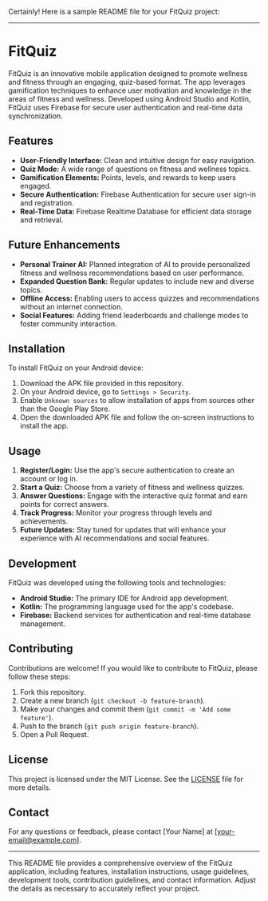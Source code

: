 Certainly! Here is a sample README file for your FitQuiz project:

---

# FitQuiz

FitQuiz is an innovative mobile application designed to promote wellness and fitness through an engaging, quiz-based format. The app leverages gamification techniques to enhance user motivation and knowledge in the areas of fitness and wellness. Developed using Android Studio and Kotlin, FitQuiz uses Firebase for secure user authentication and real-time data synchronization.

## Features

- **User-Friendly Interface:** Clean and intuitive design for easy navigation.
- **Quiz Mode:** A wide range of questions on fitness and wellness topics.
- **Gamification Elements:** Points, levels, and rewards to keep users engaged.
- **Secure Authentication:** Firebase Authentication for secure user sign-in and registration.
- **Real-Time Data:** Firebase Realtime Database for efficient data storage and retrieval.

## Future Enhancements

- **Personal Trainer AI:** Planned integration of AI to provide personalized fitness and wellness recommendations based on user performance.
- **Expanded Question Bank:** Regular updates to include new and diverse topics.
- **Offline Access:** Enabling users to access quizzes and recommendations without an internet connection.
- **Social Features:** Adding friend leaderboards and challenge modes to foster community interaction.

## Installation

To install FitQuiz on your Android device:

1. Download the APK file provided in this repository.
2. On your Android device, go to `Settings > Security`.
3. Enable `Unknown sources` to allow installation of apps from sources other than the Google Play Store.
4. Open the downloaded APK file and follow the on-screen instructions to install the app.

## Usage

1. **Register/Login:** Use the app's secure authentication to create an account or log in.
2. **Start a Quiz:** Choose from a variety of fitness and wellness quizzes.
3. **Answer Questions:** Engage with the interactive quiz format and earn points for correct answers.
4. **Track Progress:** Monitor your progress through levels and achievements.
5. **Future Updates:** Stay tuned for updates that will enhance your experience with AI recommendations and social features.

## Development

FitQuiz was developed using the following tools and technologies:

- **Android Studio:** The primary IDE for Android app development.
- **Kotlin:** The programming language used for the app's codebase.
- **Firebase:** Backend services for authentication and real-time database management.

## Contributing

Contributions are welcome! If you would like to contribute to FitQuiz, please follow these steps:

1. Fork this repository.
2. Create a new branch (`git checkout -b feature-branch`).
3. Make your changes and commit them (`git commit -m 'Add some feature'`).
4. Push to the branch (`git push origin feature-branch`).
5. Open a Pull Request.

## License

This project is licensed under the MIT License. See the [LICENSE](LICENSE) file for more details.

## Contact

For any questions or feedback, please contact [Your Name] at [your-email@example.com].

---

This README file provides a comprehensive overview of the FitQuiz application, including features, installation instructions, usage guidelines, development tools, contribution guidelines, and contact information. Adjust the details as necessary to accurately reflect your project.
